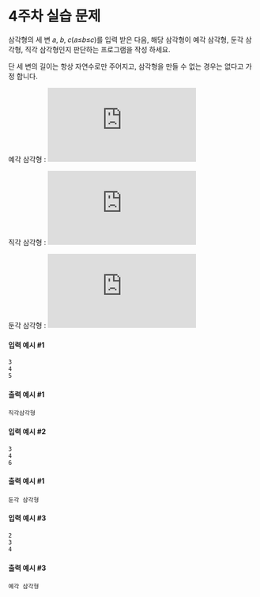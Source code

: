 # 4주차 실습 문제
삼각형의 세 변 𝑎, 𝑏, 𝑐(𝑎≤𝑏≤𝑐)를 입력 받은 다음, 해당 삼각형이 예각 삼각형, 둔각 삼각형, 직각 삼각형인지 판단하는 프로그램을 작성 하세요.

단 세 변의 길이는 항상 자연수로만 주어지고, 삼각형을 만들 수 없는 경우는 없다고 가정 합니다.

예각 삼각형 : ![예각](https://latex.codecogs.com/gif.latex?a%5E2&plus;b%5E2%3Cc%5E2)

직각 삼각형 : ![직각](https://latex.codecogs.com/gif.latex?a%5E2&plus;b%5E2%3Dc%5E2)

둔각 삼각형 : ![둔각](https://latex.codecogs.com/gif.latex?a%5E2&plus;b%5E2%3Ec%5E2)

#### 입력 예시 #1
```
3
4
5
```

#### 출력 예시 #1
```
직각삼각형
```

#### 입력 예시 #2
```
3
4
6
```

#### 출력 예시 #1
```
둔각 삼각형
```


#### 입력 예시 #3
```
2
3
4
```

#### 출력 예시 #3
```
예각 삼각형
```